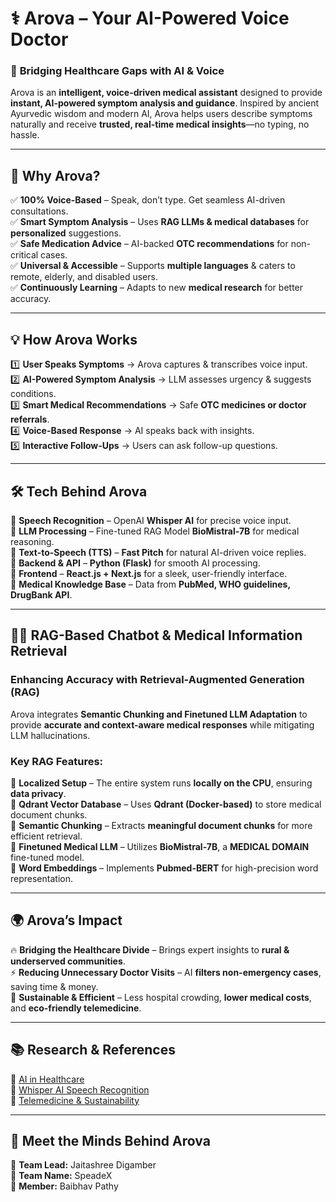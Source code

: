 # ⚕️ **Arova – Your AI-Powered Voice Doctor**  

### 🏥 **Bridging Healthcare Gaps with AI & Voice**  
Arova is an **intelligent, voice-driven medical assistant** designed to provide **instant, AI-powered symptom analysis and guidance**. Inspired by ancient Ayurvedic wisdom and modern AI, Arova helps users describe symptoms naturally and receive **trusted, real-time medical insights**—no typing, no hassle.  

---

## 🚀 **Why Arova?**  
✅ **100% Voice-Based** – Speak, don’t type. Get seamless AI-driven consultations.  
✅ **Smart Symptom Analysis** – Uses **RAG LLMs & medical databases** for **personalized** suggestions.  
✅ **Safe Medication Advice** – AI-backed **OTC recommendations** for non-critical cases.  
✅ **Universal & Accessible** – Supports **multiple languages** & caters to remote, elderly, and disabled users.  
✅ **Continuously Learning** – Adapts to new **medical research** for better accuracy.  

---

## 💡 **How Arova Works**  
1️⃣ **User Speaks Symptoms** → Arova captures & transcribes voice input.  
2️⃣ **AI-Powered Symptom Analysis** → LLM assesses urgency & suggests conditions.  
3️⃣ **Smart Medical Recommendations** → Safe **OTC medicines or doctor referrals**.  
4️⃣ **Voice-Based Response** → AI speaks back with insights.  
5️⃣ **Interactive Follow-Ups** → Users can ask follow-up questions.  

---

## 🛠️ **Tech Behind Arova**  
🔹 **Speech Recognition** – OpenAI **Whisper AI** for precise voice input.  
🔹 **LLM Processing** – Fine-tuned RAG Model **BioMistral-7B** for medical reasoning.  
🔹 **Text-to-Speech (TTS)** – **Fast Pitch** for natural AI-driven voice replies.  
🔹 **Backend & API** – **Python (Flask)** for smooth AI processing.  
🔹 **Frontend** – **React.js + Next.js** for a sleek, user-friendly interface.  
🔹 **Medical Knowledge Base** – Data from **PubMed, WHO guidelines, DrugBank API**.  

---

## 👩‍🎓 **RAG-Based Chatbot & Medical Information Retrieval**  
### **Enhancing Accuracy with Retrieval-Augmented Generation (RAG)**  
Arova integrates **Semantic Chunking and Finetuned LLM Adaptation** to provide **accurate and context-aware medical responses** while mitigating LLM hallucinations.  

### **Key RAG Features:**  
🔹 **Localized Setup** – The entire system runs **locally on the CPU**, ensuring **data privacy**.  
🔹 **Qdrant Vector Database** – Uses **Qdrant (Docker-based)** to store medical document chunks.  
🔹 **Semantic Chunking** – Extracts **meaningful document chunks** for more efficient retrieval.  
🔹 **Finetuned Medical LLM** – Utilizes **BioMistral-7B**, a **MEDICAL DOMAIN** fine-tuned model.  
🔹 **Word Embeddings** – Implements **Pubmed-BERT** for high-precision word representation.  

---

## 🌍 **Arova’s Impact**  
🔥 **Bridging the Healthcare Divide** – Brings expert insights to **rural & underserved communities**.  
⚡ **Reducing Unnecessary Doctor Visits** – AI **filters non-emergency cases**, saving time & money.  
🌿 **Sustainable & Efficient** – Less hospital crowding, **lower medical costs**, and **eco-friendly telemedicine**.  

---

## 📚 **Research & References**  
🔗 [AI in Healthcare](https://www.nature.com/articles/s41746-021-00427-4)  
🔗 [Whisper AI Speech Recognition](https://openai.com/research/whisper)  
🔗 [Telemedicine & Sustainability](https://www.mdpi.com/1660-4601/18/19/10280)  

---

## 🤝 **Meet the Minds Behind Arova**  
👤 **Team Lead:** Jaitashree Digamber  
👥 **Team Name:** SpeadeX  
👤 **Member:** Baibhav Pathy  

